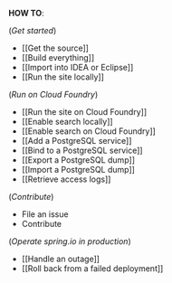 **HOW TO**:

(_Get started_)
 - [[Get the source]]
 - [[Build everything]]
 - [[Import into IDEA or Eclipse]]
 - [[Run the site locally]]

(_Run on Cloud Foundry_)
 - [[Run the site on Cloud Foundry]]
 - [[Enable search locally]]
 - [[Enable search on Cloud Foundry]]
 - [[Add a PostgreSQL service]]
 - [[Bind to a PostgreSQL service]]
 - [[Export a PostgreSQL dump]]
 - [[Import a PostgreSQL dump]]
 - [[Retrieve access logs]]

(_Contribute_)
 - File an issue
 - Contribute

(_Operate spring.io in production_)
 - [[Handle an outage]]
 - [[Roll back from a failed deployment]]